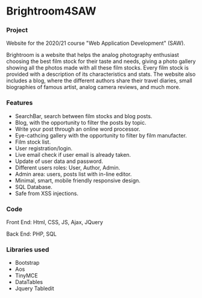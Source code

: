 # Brightroom4SAW

### Project

Website for the 2020/21 course "Web Application Development" (SAW).

Brightroom is a website that helps the analog photography enthusiast choosing the best film stock for their taste and needs, giving a photo gallery showing all the photos made with all these film stocks. Every film stock is provided with a description of its characteristics and stats.
The website also includes a blog, where the different authors share their travel diaries, small biographies of famous artist, analog camera reviews, and much more.

### Features

* SearchBar, search between film stocks and blog posts.
* Blog, with the opportunity to filter the posts by topic.
* Write your post through an online word processor.
* Eye-cathcing gallery with the opportunity to filter by film manufacter.
* Film stock list.
* User registration/login.
* Live email check if user email is already taken.
* Update of user data and password.
* Different users roles: User, Author, Admin.
* Admin area: users, posts list with in-line editor.
* Minimal, smart, mobile friendly responsive design.
* SQL Database.
* Safe from XSS injections.

### Code

Front End: Html, CSS, JS, Ajax, JQuery

Back End: PHP, SQL

### Libraries used

* Bootstrap
* Aos
* TinyMCE
* DataTables
* Jquery Tabledit
